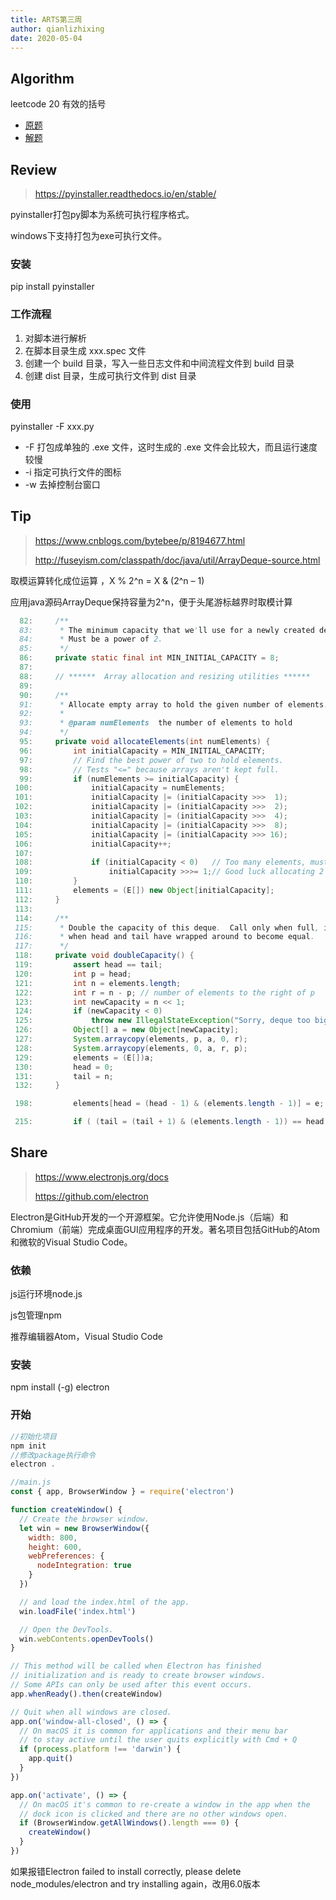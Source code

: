 ```yaml
---
title: ARTS第三周
author: qianlizhixing
date: 2020-05-04
---
```


## Algorithm

leetcode 20 有效的括号
- [原题](https://leetcode-cn.com/problems/valid-parentheses/)
- [解题](https://github.com/qianlizhixing12/leetcode/blob/master/c/20.c)

## Review

> https://pyinstaller.readthedocs.io/en/stable/

pyinstaller打包py脚本为系统可执行程序格式。

windows下支持打包为exe可执行文件。

### 安装

pip install pyinstaller

### 工作流程

1. 对脚本进行解析
2. 在脚本目录生成 xxx.spec 文件
3. 创建一个 build 目录，写入一些日志文件和中间流程文件到 build 目录
4. 创建 dist 目录，生成可执行文件到 dist 目录

### 使用

pyinstaller -F xxx.py

- -F 打包成单独的 .exe 文件，这时生成的 .exe 文件会比较大，而且运行速度较慢
- -i  指定可执行文件的图标
- -w 去掉控制台窗口

## Tip

> https://www.cnblogs.com/bytebee/p/8194677.html
>
> http://fuseyism.com/classpath/doc/java/util/ArrayDeque-source.html

取模运算转化成位运算 ，X % 2^n = X & (2^n – 1)

应用java源码ArrayDeque保持容量为2^n，便于头尾游标越界时取模计算

```java
  82:     /**
  83:      * The minimum capacity that we'll use for a newly created deque.
  84:      * Must be a power of 2.
  85:      */
  86:     private static final int MIN_INITIAL_CAPACITY = 8;
  87: 
  88:     // ******  Array allocation and resizing utilities ******
  89: 
  90:     /**
  91:      * Allocate empty array to hold the given number of elements.
  92:      *
  93:      * @param numElements  the number of elements to hold
  94:      */
  95:     private void allocateElements(int numElements) {
  96:         int initialCapacity = MIN_INITIAL_CAPACITY;
  97:         // Find the best power of two to hold elements.
  98:         // Tests "<=" because arrays aren't kept full.
  99:         if (numElements >= initialCapacity) {
 100:             initialCapacity = numElements;
 101:             initialCapacity |= (initialCapacity >>>  1);
 102:             initialCapacity |= (initialCapacity >>>  2);
 103:             initialCapacity |= (initialCapacity >>>  4);
 104:             initialCapacity |= (initialCapacity >>>  8);
 105:             initialCapacity |= (initialCapacity >>> 16);
 106:             initialCapacity++;
 107: 
 108:             if (initialCapacity < 0)   // Too many elements, must back off
 109:                 initialCapacity >>>= 1;// Good luck allocating 2 ^ 30 elements
 110:         }
 111:         elements = (E[]) new Object[initialCapacity];
 112:     }
 113: 
 114:     /**
 115:      * Double the capacity of this deque.  Call only when full, i.e.,
 116:      * when head and tail have wrapped around to become equal.
 117:      */
 118:     private void doubleCapacity() {
 119:         assert head == tail;
 120:         int p = head;
 121:         int n = elements.length;
 122:         int r = n - p; // number of elements to the right of p
 123:         int newCapacity = n << 1;
 124:         if (newCapacity < 0)
 125:             throw new IllegalStateException("Sorry, deque too big");
 126:         Object[] a = new Object[newCapacity];
 127:         System.arraycopy(elements, p, a, 0, r);
 128:         System.arraycopy(elements, 0, a, r, p);
 129:         elements = (E[])a;
 130:         head = 0;
 131:         tail = n;
 132:     }

 198:         elements[head = (head - 1) & (elements.length - 1)] = e;

 215:         if ( (tail = (tail + 1) & (elements.length - 1)) == head)
```

## Share

> https://www.electronjs.org/docs
>
> https://github.com/electron

Electron是GitHub开发的一个开源框架。它允许使用Node.js（后端）和Chromium（前端）完成桌面GUI应用程序的开发。著名项目包括GitHub的Atom和微软的Visual Studio Code。

### 依赖

js运行环境node.js

js包管理npm

推荐编辑器Atom，Visual Studio Code

### 安装

npm install (-g) electron

### 开始

```javascript
//初始化项目
npm init
//修改package执行命令
electron .

//main.js
const { app, BrowserWindow } = require('electron')

function createWindow() {
  // Create the browser window.
  let win = new BrowserWindow({
    width: 800,
    height: 600,
    webPreferences: {
      nodeIntegration: true
    }
  })

  // and load the index.html of the app.
  win.loadFile('index.html')

  // Open the DevTools.
  win.webContents.openDevTools()
}

// This method will be called when Electron has finished
// initialization and is ready to create browser windows.
// Some APIs can only be used after this event occurs.
app.whenReady().then(createWindow)

// Quit when all windows are closed.
app.on('window-all-closed', () => {
  // On macOS it is common for applications and their menu bar
  // to stay active until the user quits explicitly with Cmd + Q
  if (process.platform !== 'darwin') {
    app.quit()
  }
})

app.on('activate', () => {
  // On macOS it's common to re-create a window in the app when the
  // dock icon is clicked and there are no other windows open.
  if (BrowserWindow.getAllWindows().length === 0) {
    createWindow()
  }
})
```

如果报错Electron failed to install correctly, please delete node_modules/electron and try installing again，改用6.0版本